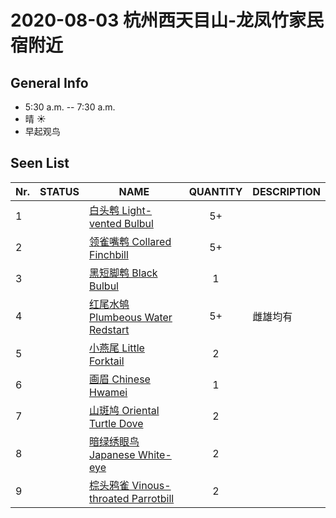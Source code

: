 # 2020-08-03 杭州西天目山-龙凤竹家民宿附近

## General Info
*  5:30 a.m. -- 7:30 a.m.
*  晴  :sunny:
*  早起观鸟

## Seen List
Nr.|STATUS | NAME                                   | QUANTITY| DESCRIPTION                    |
|--| :--:  |----------------------------------------| :-----: |--------------------------------|
|1||[白头鹎 Light-vented Bulbul](https://github.com/simonace/My-Birding-Log/blob/master/have-seen-list.md#%E7%99%BD%E5%A4%B4%E9%B9%8E-light-vented-bulbul)|5+||
|2||[领雀嘴鹎 Collared Finchbill](https://github.com/simonace/My-Birding-Log/blob/master/have-seen-list.md#%E9%A2%86%E9%9B%80%E5%98%B4%E9%B9%8E-collared-finchbill)|5+||
|3||[黑短脚鹎 Black Bulbul](https://github.com/simonace/My-Birding-Log/blob/master/have-seen-list.md#%E9%BB%91%E7%9F%AD%E8%84%9A%E9%B9%8E-black-bulbul)|1||
|4||[红尾水鸲 Plumbeous Water Redstart](https://github.com/simonace/My-Birding-Log/blob/master/have-seen-list.md#%E7%BA%A2%E5%B0%BE%E6%B0%B4%E9%B8%B2-plumbeous-water-redstart)|5+|雌雄均有|
|5||[小燕尾 Little Forktail](https://github.com/simonace/My-Birding-Log/blob/master/have-seen-list.md#%E5%B0%8F%E7%87%95%E5%B0%BE-little-forktail)|2||
|6||[画眉 Chinese Hwamei](https://github.com/simonace/My-Birding-Log/blob/master/have-seen-list.md#%E7%94%BB%E7%9C%89-chinese-hwamei)|1||
|7||[山斑鸠 Oriental Turtle Dove](https://github.com/simonace/My-Birding-Log/blob/master/have-seen-list.md#%E5%B1%B1%E6%96%91%E9%B8%A0-oriental-turtle-dove)|2||
|8||[暗绿绣眼鸟 Japanese White-eye](https://github.com/simonace/My-Birding-Log/blob/master/have-seen-list.md#%E6%9A%97%E7%BB%BF%E7%BB%A3%E7%9C%BC%E9%B8%9F-japanese-white-eye)|2||
|9||[棕头鸦雀 Vinous-throated Parrotbill](https://github.com/simonace/My-Birding-Log/blob/master/have-seen-list.md#%E6%A3%95%E5%A4%B4%E9%B8%A6%E9%9B%80-vinous-throated-parrotbill)|2||

